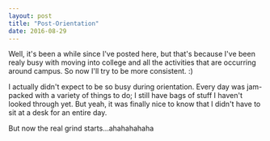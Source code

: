 ```yaml
---
layout: post
title: "Post-Orientation"
date: 2016-08-29
---
```


Well, it's been a while since I've posted here, but that's because I've been realy busy with moving into college and all the activities that are occurring around campus. So now I'll try to be more consistent. :)

I actually didn't expect to be so busy during orientation. Every day was jam-packed with a variety of things to do; I still have bags of stuff I haven't looked through yet. But yeah, it was finally nice to know that I didn't have to sit at a desk for an entire day. 

But now the real grind starts...ahahahahaha